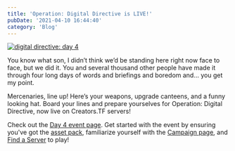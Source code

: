 ```yaml
---
title: 'Operation: Digital Directive is LIVE!'
pubDate: '2021-04-10 16:44:40'
category: 'Blog'
---
```


<a class="no-anim-underline" href='/digitaldirective/deployment' target='_blank'><img role="presentation" alt="digital directive: day 4" src="/images/blogposts/99/dd4v2.jpg?=v1"/></a></br>

<p>You know what son, I didn’t think we’d be standing here right now face to face, but we did it. You and several thousand other people have made it through four long days of words and briefings and boredom and… you get my point.</p>

<p>Mercenaries, line up! Here’s your weapons, upgrade canteens, and a funny looking hat. Board your lines and prepare yourselves for Operation: Digital Directive, now live on Creators.TF servers!</p>

<p>Check out the <a href='/digitaldirective/deployment' target='_blank'>Day 4 event page</a>. Get started with the event by ensuring you've got the <a href='' target='_blank'>asset pack</a>, familiarize yourself with the <a href='' target='_blank'>Campaign page</a>, and <a href=''>Find a Server</a> to play!</p>
